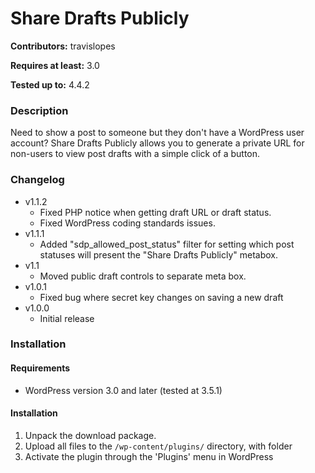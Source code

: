 # Share Drafts Publicly
**Contributors:** travislopes

**Requires at least:** 3.0

**Tested up to:** 4.4.2

### Description
Need to show a post to someone but they don't have a WordPress user account? Share Drafts Publicly allows you to generate a private URL for non-users to view post drafts with a simple click of a button.

### Changelog
* v1.1.2
	* Fixed PHP notice when getting draft URL or draft status.
	* Fixed WordPress coding standards issues.
* v1.1.1
	* Added "sdp_allowed_post_status" filter for setting which post statuses will present the "Share Drafts Publicly" metabox.
* v1.1
	* Moved public draft controls to separate meta box.
* v1.0.1
	* Fixed bug where secret key changes on saving a new draft
* v1.0.0
	* Initial release

### Installation
#### Requirements
* WordPress version 3.0 and later (tested at 3.5.1)

#### Installation
1. Unpack the download package.
1. Upload all files to the `/wp-content/plugins/` directory, with folder
1. Activate the plugin through the 'Plugins' menu in WordPress
